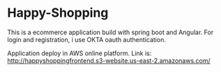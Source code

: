 # Happy-Shopping

This is a ecommerce application build with spring boot and Angular.
For login and registration, i use OKTA oauth authentication.

Application deploy in AWS online platform. Link is: http://happyshoppingfrontend.s3-website.us-east-2.amazonaws.com/
